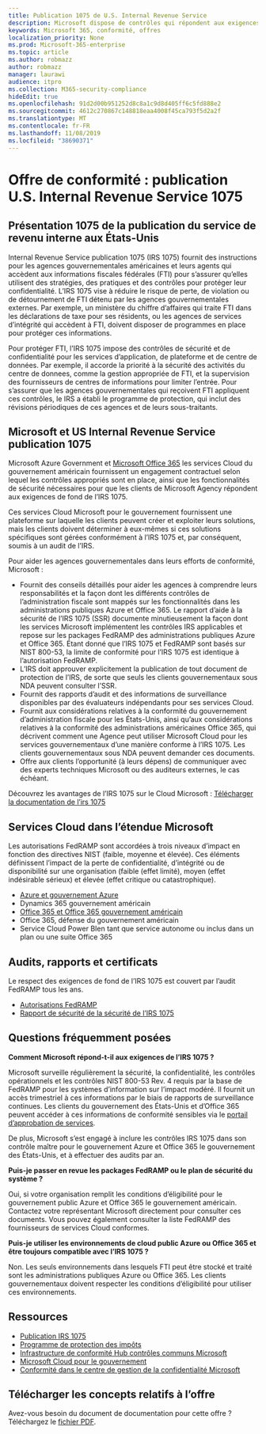 ```yaml
---
title: Publication 1075 de U.S. Internal Revenue Service
description: Microsoft dispose de contrôles qui répondent aux exigences de la publication 1075 de U.S. Internal Revenue Service.
keywords: Microsoft 365, conformité, offres
localization_priority: None
ms.prod: Microsoft-365-enterprise
ms.topic: article
ms.author: robmazz
author: robmazz
manager: laurawi
audience: itpro
ms.collection: M365-security-compliance
hideEdit: true
ms.openlocfilehash: 91d2d00b951252d8c8a1c9d8d405ff6c5fd888e2
ms.sourcegitcommit: 4612c270867c148818eaa4008f45ca793f5d2a2f
ms.translationtype: MT
ms.contentlocale: fr-FR
ms.lasthandoff: 11/08/2019
ms.locfileid: "38690371"
---
```

# <a name="compliance-offering-us-internal-revenue-service-publication-1075"></a>Offre de conformité : publication U.S. Internal Revenue Service 1075

## <a name="us-internal-revenue-service-publication-1075-overview"></a>Présentation 1075 de la publication du service de revenu interne aux États-Unis

Internal Revenue Service publication 1075 (IRS 1075) fournit des instructions pour les agences gouvernementales américaines et leurs agents qui accèdent aux informations fiscales fédérales (FTI) pour s’assurer qu’elles utilisent des stratégies, des pratiques et des contrôles pour protéger leur confidentialité. L’IRS 1075 vise à réduire le risque de perte, de violation ou de détournement de FTI détenu par les agences gouvernementales externes. Par exemple, un ministère du chiffre d’affaires qui traite FTI dans les déclarations de taxe pour ses résidents, ou les agences de services d’intégrité qui accèdent à FTI, doivent disposer de programmes en place pour protéger ces informations.  
  
Pour protéger FTI, l’IRS 1075 impose des contrôles de sécurité et de confidentialité pour les services d’application, de plateforme et de centre de données. Par exemple, il accorde la priorité à la sécurité des activités du centre de donnees, comme la gestion appropriée de FTI, et la supervision des fournisseurs de centres de informations pour limiter l’entrée. Pour s’assurer que les agences gouvernementales qui reçoivent FTI appliquent ces contrôles, le IRS a établi le programme de protection, qui inclut des révisions périodiques de ces agences et de leurs sous-traitants.

## <a name="microsoft-and-us-internal-revenue-service-publication-1075"></a>Microsoft et US Internal Revenue Service publication 1075

Microsoft Azure Government et [Microsoft Office 365](https://products.office.com/government/office-365-web-services-for-government) les services Cloud du gouvernement américain fournissent un engagement contractuel selon lequel les contrôles appropriés sont en place, ainsi que les fonctionnalités de sécurité nécessaires pour que les clients de Microsoft Agency répondent aux exigences de fond de l’IRS 1075.  
  
Ces services Cloud Microsoft pour le gouvernement fournissent une plateforme sur laquelle les clients peuvent créer et exploiter leurs solutions, mais les clients doivent déterminer à eux-mêmes si ces solutions spécifiques sont gérées conformément à l’IRS 1075 et, par conséquent, soumis à un audit de l’IRS.  
  
Pour aider les agences gouvernementales dans leurs efforts de conformité, Microsoft :

- Fournit des conseils détaillés pour aider les agences à comprendre leurs responsabilités et la façon dont les différents contrôles de l’administration fiscale sont mappés sur les fonctionnalités dans les administrations publiques Azure et Office 365. Le rapport d’aide à la sécurité de l’IRS 1075 (SSR) documente minutieusement la façon dont les services Microsoft implémentent les contrôles IRS applicables et repose sur les packages FedRAMP des administrations publiques Azure et Office 365. Étant donné que l’IRS 1075 et FedRAMP sont basés sur NIST 800-53, la limite de conformité pour l’IRS 1075 est identique à l’autorisation FedRAMP.
- L’IRS doit approuver explicitement la publication de tout document de protection de l’IRS, de sorte que seuls les clients gouvernementaux sous NDA peuvent consulter l’SSR.
- Fournit des rapports d’audit et des informations de surveillance disponibles par des évaluateurs indépendants pour ses services Cloud.
- Fournit aux considérations relatives à la conformité du gouvernement d’administration fiscale pour les États-Unis, ainsi qu’aux considérations relatives à la conformité des administrations américaines Office 365, qui décrivent comment une Agence peut utiliser Microsoft Cloud pour les services gouvernementaux d’une manière conforme à l’IRS 1075. Les clients gouvernementaux sous NDA peuvent demander ces documents.
- Offre aux clients l’opportunité (à leurs dépens) de communiquer avec des experts techniques Microsoft ou des auditeurs externes, le cas échéant.

Découvrez les avantages de l’IRS 1075 sur le Cloud Microsoft : [Télécharger la documentation de l’irs 1075](https://aka.ms/irs1075-backgrounder)

## <a name="microsoft-in-scope-cloud-services"></a>Services Cloud dans l’étendue Microsoft

Les autorisations FedRAMP sont accordées à trois niveaux d’impact en fonction des directives NIST (faible, moyenne et élevée). Ces éléments définissent l’impact de la perte de confidentialité, d’intégrité ou de disponibilité sur une organisation (faible (effet limité), moyen (effet indésirable sérieux) et élevée (effet critique ou catastrophique).

- [Azure et gouvernement Azure](https://azure.microsoft.com/global-infrastructure/government/)
- Dynamics 365 gouvernement américain
- [Office 365 et Office 365 gouvernement américain](https://go.microsoft.com/fwlink/p/?LinkID=2077751)
- Office 365, défense du gouvernement américain
- Service Cloud Power BIen tant que service autonome ou inclus dans un plan ou une suite Office 365

## <a name="audits-reports-and-certificates"></a>Audits, rapports et certificats

Le respect des exigences de fond de l’IRS 1075 est couvert par l’audit FedRAMP tous les ans.

- [Autorisations FedRAMP](https://marketplace.fedramp.gov/#/product/azure-government?sort=productName&productNameSearch=azure)
- [Rapport de sécurité de la sécurité de l’IRS 1075](https://aka.ms/AzureIRS1075SafeguardSecurityReport)

## <a name="frequently-asked-questions"></a>Questions fréquemment posées

**Comment Microsoft répond-t-il aux exigences de l’IRS 1075 ?**

Microsoft surveille régulièrement la sécurité, la confidentialité, les contrôles opérationnels et les contrôles NIST 800-53 Rev. 4 requis par la base de FedRAMP pour les systèmes d’information sur l’impact modéré. Il fournit un accès trimestriel à ces informations par le biais de rapports de surveillance continues. Les clients du gouvernement des États-Unis et d’Office 365 peuvent accéder à ces informations de conformité sensibles via le [portail d’approbation de services](https://aka.ms/stphelp).

De plus, Microsoft s’est engagé à inclure les contrôles IRS 1075 dans son contrôle maître pour le gouvernement Azure et Office 365 le gouvernement des États-Unis, et à effectuer des audits par an.

**Puis-je passer en revue les packages FedRAMP ou le plan de sécurité du système ?**

Oui, si votre organisation remplit les conditions d’éligibilité pour le gouvernement public Azure et Office 365 le gouvernement américain. Contactez votre représentant Microsoft directement pour consulter ces documents. Vous pouvez également consulter la liste FedRAMP des fournisseurs de services Cloud conformes.

**Puis-je utiliser les environnements de cloud public Azure ou Office 365 et être toujours compatible avec l’IRS 1075 ?**

Non. Les seuls environnements dans lesquels FTI peut être stocké et traité sont les administrations publiques Azure ou Office 365. Les clients gouvernementaux doivent respecter les conditions d’éligibilité pour utiliser ces environnements.

## <a name="resources"></a>Ressources

- [Publication IRS 1075](https://www.irs.gov/pub/irs-pdf/p1075.pdf)
- [Programme de protection des impôts](https://www.irs.gov/uac/Safeguards-Program)
- [Infrastructure de conformité Hub contrôles communs Microsoft](https://www.microsoft.com/trust-center/compliance/compliance-overview)
- [Microsoft Cloud pour le gouvernement](https://enterprise.microsoft.com/industries/government/start-your-microsoft-cloud-for-government-trial-today)
- [Conformité dans le centre de gestion de la confidentialité Microsoft](https://www.microsoft.com/trust-center/compliance/compliance-overview)

## <a name="download-the-offering-backgrounder"></a>Télécharger les concepts relatifs à l’offre

Avez-vous besoin du document de documentation pour cette offre ? Téléchargez le [fichier PDF](https://download.microsoft.com/download/D/1/8/D1825AE2-4FDA-4A4B-8D4F-9B7D2976D54A/IRS1075_Compliance_Backgrounder.pdf).

